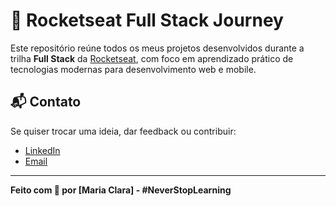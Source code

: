 # 🚀 Rocketseat Full Stack Journey

Este repositório reúne todos os meus projetos desenvolvidos durante a trilha **Full Stack** da [Rocketseat](https://www.rocketseat.com.br/), com foco em aprendizado prático de tecnologias modernas para desenvolvimento web e mobile.

## 📬 Contato

Se quiser trocar uma ideia, dar feedback ou contribuir:

- [LinkedIn](www.linkedin.com/in/mariasamahaa)
- [Email](clarasamaha@gmail.com)

---

**Feito com 💜 por [Maria Clara] - #NeverStopLearning**
